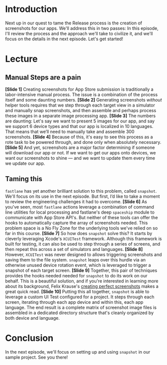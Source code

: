 # Introduction
Next up in our quest to tame the Release process is the creation of screenshots for our apps. We'll address this in two passes: In this episode, I'll review the process and the approach we'll take to civilize it, and we'll focus on the details in the next episode. Let's get started! 
# Lecture
## Manual Steps are a pain
**[Slide 1]** 
Creating screenshots for App Store submission is traditionally a labor-intensive manual process. The issue is a combination of the process itself and some daunting numbers. 
**[Slide 2]** 
Generating screenshots *without* helper tools requires that we step through each target view in a simulator and manually snap screenshots, and then assemble and perhaps process these images in a separate image processing app.
**[Slide 3]** 
The numbers are daunting: Let's say we want to present 5 images for our app, and say we support 6 device types and that our app is localized in 10 languages. That means that we’ll need to manually take and assemble 300 screenshots.
**[Slide 4]** 
Because of this, it's easy to see this process as a rote task to be powered through, and done only when absolutely necessary.
**[Slide 5]** 
And yet, screenshots are a major factor determining if someone will download our app or not. If we want to get our apps onto devices, we want our screenshots to shine — and we want to update them every time we update our app.
## Taming this
`fastlane` has yet another brilliant solution to this problem, called `snapshot`. We'll focus on its use in the next episode. But first, I’d like to take a moment to review the engineering challenges it had to overcome.
**[Slide 6]** 
As you've seen, most `fastlane` actions leverage a combination of command line utilities for local processing and fastlane's deep `spaceship` module to communicate with App Store API's. But neither of these tools can offer the hooks to automatically capture the array of screenshots needed.  This problem space is a No Fly Zone for the underlying tools we've relied on so far in this course.
**[Slide 7]**
So how does `snapshot` solve this? It starts by cleverly leveraging Xcode's `XCUITest` framework. Although this framework is built for testing, it can also be used to step through a series of screens, and then repeat this across a set of simulators and languages. 
**[Slide 8]** 
However, `XCUITest` was never designed to allows triggering screenshots and saving them to the file system.  `snapshot` leaps over this hurdle via an otherwise unused device rotation event, which is leveraged to trigger a snapshot of each target screen. 
**[Slide 9]** 
Together, this pair of techniques provides the hooks needed needed for `snapshot` to do its work on our behalf. This is a beautiful solution, and if you're interested in learning more about its background, Felix Krause's  [creating perfect screenshots][1] makes a great quick read.
**[Slide 10]** 
Putting this all together, `snapshot` is able to leverage a custom UI Test configured for a project. It steps through each screen, iterating through each app device and within this, each app language. The end result is a complete matrix of screenshot image files is assembled in a dedicated directory structure that's cleanly organized by both device and language.
# Conclusion
In the next episode, we'll focus on setting up and using `snapshot` in our sample project.  See you there!

[1]:	https://krausefx.com/blog/creating-perfect-app-store-screenshots-of-your-ios-app "creating perfect screenshots"